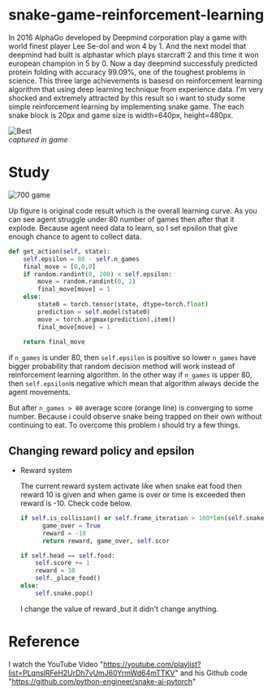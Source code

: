 # snake-game-reinforcement-learning
In 2016 AlphaGo developed by Deepmind corporation play a game with world finest player Lee Se-dol and won 4 by 1. And the next model that deepmind had built is alphastar which plays starcraft 2 and this time it won european champion in 5 by 0. Now a day deepmind successfuly predicted protein folding with accuracy 99.09%, one of the toughest problems in science. This three large achievements is basesd on reinforcement learning algorithm that using deep learning technique from experience data. I'm very shocked and extremely attracted by this result so i want to study some simple reinforcement learning by implementing snake game. The each snake block is 20px and game size is width=640px, height=480px.

![Best](https://user-images.githubusercontent.com/87563747/146955117-a1d34a12-4451-46c4-a414-8a883be99dd8.gif)    
_captured in game_

# Study

![700 game](https://user-images.githubusercontent.com/87563747/146956643-dd3497a5-3c14-4636-bcb6-320eb3eb89ab.png)
          
Up figure is original code result which is the overall learning curve. As you can see agent struggle under 80 number of games then after that it explode. Because agent need data to learn, so I set epsilon that give enough chance to agent to collect data. 

```python
def get_action(self, state):
    self.epsilon = 80 - self.n_games
    final_move = [0,0,0]
    if random.randint(0, 200) < self.epsilon:
        move = random.randint(0, 2)
        final_move[move] = 1
    else:
        state0 = torch.tensor(state, dtype=torch.float)
        prediction = self.model(state0)
        move = torch.argmax(prediction).item()
        final_move[move] = 1
        
    return final_move
```
if `n_games` is under 80, then `self.epsilon` is positive so lower `n_games` have bigger probability that random decision method will work instead of reinforcement learning algorithm. In the other way if `n_games` is upper 80, then `self.epsilon`is negative which mean that algorithm always decide the agent movements.

But after `n_games > 80` average score (orange line) is converging to some number. Because i could observe snake being trapped on their own without continuing to eat. To overcome this problem i should try a few things.

## Changing reward policy and epsilon

+ Reward system

    The current reward system activate like when snake eat food then reward 10 is given and when game is over or time is exceeded then reward is -10. Check code below.
    
    ```python
    if self.is_collision() or self.frame_iteration > 100*len(self.snake):
          game_over = True
          reward = -10
          return reward, game_over, self.scor
    
    if self.head == self.food:
        self.score += 1
        reward = 10
        self._place_food()
    else:
        self.snake.pop()
    ```
    I change the value of reward ,but it didn't change anything.
    


    

# Reference
I watch the YouTube Video "https://youtube.com/playlist?list=PLqnslRFeH2UrDh7vUmJ60YrmWd64mTTKV" and his Github code "https://github.com/python-engineer/snake-ai-pytorch"
